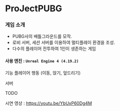 ProJectPUBG
===========
### 게임 소개
- PUBG사의 배틀그라운드를 모작. 
- 로비 서버, 세션 서버를 이용하여 멀티플레이 환경을 조성.
- 다수의 플레이어 전투하여 1인이 생존하는 게임

#### 사용 엔진 : `Unreal Engine 4 (4.19.2)`

기능
플레이어
행동 (이동, 앉기, 엎드리기)

서버


TODO


시연 영상 : https://youtu.be/YbUxP60Dg4M

